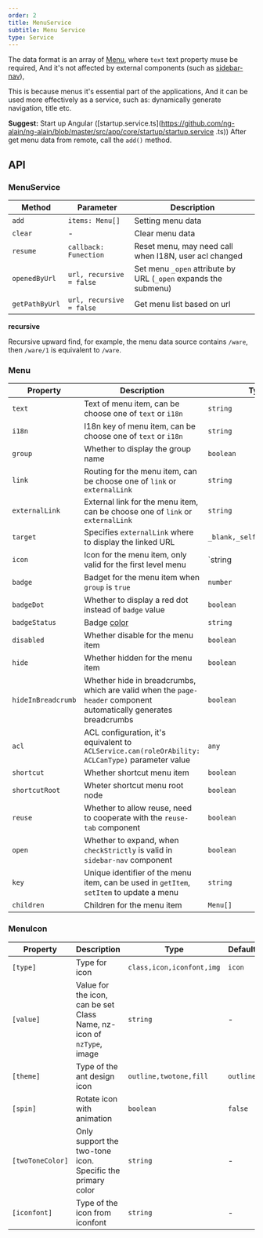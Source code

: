```yaml
---
order: 2
title: MenuService
subtitle: Menu Service
type: Service
---
```


The data format is an array of [Menu](https://github.com/ng-alain/delon/blob/master/packages/theme/src/services/menu/interface.ts), where `text` text property muse be required, And it's not affected by external components (such as [sidebar-nav](/components/sidebar-nav)),

This is because menus it's essential part of the applications, And it can be used more effectively as a service, such as: dynamically generate navigation, title etc.

**Suggest:** Start up Angular ([startup.service.ts](https://github.com/ng-alain/ng-alain/blob/master/src/app/core/startup/startup.service .ts)) After get menu data from remote, call the `add()` method.

## API

### MenuService

| Method | Parameter | Description |
| ----- | --- | ---- |
| `add` | `items: Menu[]` | Setting menu data |
| `clear` | - | Clear menu data |
| `resume` | `callback: Funection` | Reset menu, may need call when I18N, user acl changed |
| `openedByUrl` | `url, recursive = false` | Set menu `_open` attribute by URL (`_open` expands the submenu) |
| `getPathByUrl` | `url, recursive = false` | Get menu list based on url |

**recursive**

Recursive upward find, for example, the menu data source contains `/ware`, then `/ware/1` is equivalent to `/ware`.

### Menu

Property | Description  | Type  | Default
----|------|-----|------
`text` | Text of menu item, can be choose one of `text` or `i18n` | `string` | -
`i18n` | I18n key of menu item, can be choose one of `text` or `i18n` | `string` | -
`group` | Whether to display the group name | `boolean` | `true`
`link` | Routing for the menu item, can be choose one of `link` or `externalLink` | `string` | -
`externalLink` | External link for the menu item, can be choose one of `link` or `externalLink` | `string` | -
`target` | Specifies `externalLink` where to display the linked URL | `_blank,_self,_parent,_top` | -
`icon` | Icon for the menu item, only valid for the first level menu | `string | MenuIcon` | -
`badge` | Badget for the menu item when `group` is `true` | `number` | -
`badgeDot` | Whether to display a red dot instead of `badge` value | `boolean` | -
`badgeStatus` | Badge [color](https://ng.ant.design/components/badge/en#nz-badge) | `string` | -
`disabled` | Whether disable for the menu item | `boolean` | `false`
`hide` | Whether hidden for the menu item | `boolean` | `false`
`hideInBreadcrumb` | Whether hide in breadcrumbs, which are valid when the `page-header` component automatically generates breadcrumbs | `boolean` | -
`acl` | ACL configuration, it's equivalent to `ACLService.can(roleOrAbility: ACLCanType)` parameter value | `any` | -
`shortcut` | Whether shortcut menu item | `boolean` | -
`shortcutRoot` | Wheter shortcut menu root node | `boolean` | -
`reuse` | Whether to allow reuse, need to cooperate with the `reuse-tab` component | `boolean` | -
`open` | Whether to expand, when `checkStrictly` is valid in `sidebar-nav` component | `boolean` | -
`key` | Unique identifier of the menu item, can be used in `getItem`, `setItem` to update a menu | `string` | -
`children` | Children for the menu item | `Menu[]` | -

### MenuIcon

Property | Description  | Type  | Default
----|------|-----|------
`[type]` | Type for icon | `class,icon,iconfont,img` | `icon`
`[value]` | Value for the icon, can be set Class Name, nz-icon of `nzType`, image | `string` | -
`[theme]` | Type of the ant design icon | `outline,twotone,fill` | `outline`
`[spin]` | Rotate icon with animation | `boolean` | `false`
`[twoToneColor]` | Only support the two-tone icon. Specific the primary color | `string` | -
`[iconfont]` | Type of the icon from iconfont | `string` | -
